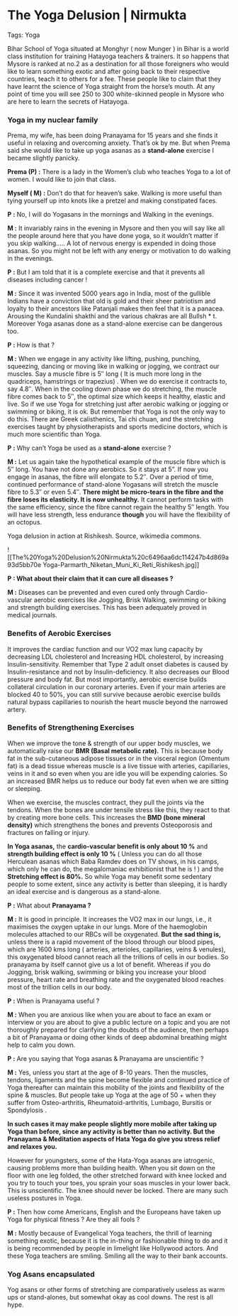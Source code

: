 # The Yoga Delusion | Nirmukta

Tags: Yoga

Bihar School of Yoga situated at Monghyr ( now Munger ) in Bihar is a world class institution for training Hatayoga teachers & trainers. It so happens that Mysore is ranked at no.2 as a destination for all those foreigners who would like to learn something exotic and after going back to their respective countries, teach it to others for a fee. These people like to claim that they have learnt the science of Yoga straight from the horse’s mouth. At any point of time you will see 250 to 300 white-skinned people in Mysore who are here to learn the secrets of Hatayoga.

### Yoga in my nuclear family

Prema, my wife, has been doing Pranayama for 15 years and she finds it useful in relaxing and overcoming anxiety. That’s ok by me. But when Prema said she would like to take up yoga asanas as a **stand-alone** exercise I became slightly panicky.

**Prema (P) :** There is a lady in the Women’s club who teaches Yoga to a lot of women. I would like to join that class.

**Myself ( M) :** Don’t do that for heaven’s sake. Walking is more useful than tying yourself up into knots like a pretzel and making constipated faces.

**P :** No, I will do Yogasans in the mornings and Walking in the evenings.

**M :** It invariably rains in the evening in Mysore and then you will say like all the people around here that you have done yoga, so it wouldn’t matter if you skip walking….. A lot of nervous energy is expended in doing those asanas. So you might not be left with any energy or motivation to do walking in the evenings.

**P :** But I am told that it is a complete exercise and that it prevents all diseases including cancer !

**M :** Since it was invented 5000 years ago in India, most of the gullible Indians have a conviction that old is gold and their sheer patriotism and loyalty to their ancestors like Patanjali makes then feel that it is a panacea. Arousing the Kundalini shakthi and the various chakras are all Bullsh * t. Moreover Yoga asanas done as a stand-alone exercise can be dangerous too.

**P :** How is that ?

**M :** When we engage in any activity like lifting, pushing, punching, squeezing, dancing or moving like in walking or jogging, we contract our muscles. Say a muscle fibre is 5″ long ( It is much more long in the quadriceps, hamstrings or trapezius) . When we do exercise it contracts to, say 4.8″. When in the cooling down phase we do stretching, the muscle fibre comes back to 5″, the optimal size which keeps it healthy, elastic and live. So if we use Yoga for stretching just after aerobic walking or jogging or swimming or biking, it is ok. But remember that Yoga is not the only way to do this. There are Greek calisthenics, Tai chi chuan, and the stretching exercises taught by physiotherapists and sports medicine doctors, which is much more scientific than Yoga.

**P :** Why can’t Yoga be used as a **stand-alone** exercise ?

**M :** Let us again take the hypothetical example of the muscle fibre which is 5″ long. You have not done any aerobics. So it stays at 5”. If now you engage in asanas, the fibre will elongate to 5.2″. Over a period of time, continued performance of stand-alone Yogasans will stretch the muscle fibre to 5.3″ or even 5.4″. **There might be micro-tears in the fibre and the fibre loses its elasticity. It is now unhealthy.** It cannot perform tasks with the same efficiency, since the fibre cannot regain the healthy 5″ length. You will have less strength, less endurance **though** you will have the flexibility of an octopus.

Yoga delusion in action at Rishikesh. Source, wikimedia commons.

![[The%20Yoga%20Delusion%20Nirmukta%20c6496aa6dc114247b4d869a93d5bb70e Yoga-Parmarth_Niketan_Muni_Ki_Reti_Rishikesh.jpg]]

**P : What about their claim that it can cure all diseases ?**

**M :** Diseases can be prevented and even cured only through Cardio-vascular aerobic exercises like Jogging, Brisk Walking, swimming or biking and strength building exercises. This has been adequately proved in medical journals.

### Benefits of Aerobic Exercises

It improves the cardiac function and our VO2 max lung capacity by decreasing LDL cholesterol and Increasing HDL cholesterol, by increasing Insulin-sensitivity. Remember that Type 2 adult onset diabetes is caused by Insulin-resistance and not by Insulin-deficiency. It also decreases our Blood pressure and body fat. But most importantly, aerobic exercise builds collateral circulation in our coronary arteries. Even if your main arteries are blocked 40 to 50%, you can still survive because aerobic exercise builds natural bypass capillaries to nourish the heart muscle beyond the narrowed artery.

### Benefits of Strengthening Exercises

When we improve the tone & strength of our upper body muscles, we automatically raise our **BMR (Basal metabolic rate).** This is because body fat in the sub-cutaneous adipose tissues or in the visceral region (Omentum fat) is a dead tissue whereas muscle is a live tissue with arteries, capillaries, veins in it and so even when you are idle you will be expending calories. So an increased BMR helps us to reduce our body fat even when we are sitting or sleeping.

When we exercise, the muscles contract, they pull the joints via the tendons. When the bones are under tensile stress like this, they react to that by creating more bone cells. This increases the **BMD (bone mineral density)** which strengthens the bones and prevents Osteoporosis and fractures on falling or injury.

**In Yoga asanas,** the **cardio-vascular benefit is only about 10 %** and **strength building effect is only 10 %** ( Unless you can do all those Herculean asanas which Baba Ramdev does on TV shows, in his camps, which only he can do, the megalomaniac exhibitionist that he is ! ) and the **Stretching effect is 80%.**  So while Yoga may benefit some sedentary people to some extent, since any activity is better than sleeping, it is hardly an ideal exercise and is dangerous as a stand-alone.

**P :** What about **Pranayama ?**

**M :** It is good in principle. It increases the VO2 max in our lungs, i.e., it maximises the oxygen uptake in our lungs. More of the haemoglobin molecules attached to our RBCs will be oxygenated. **But the sad thing is,** unless there is a rapid movement of the blood through our blood pipes, which are 1600 kms long ( arteries, arterioles, capillaries, veins & venules), this oxygenated blood cannot reach all the trillions of cells in our bodies. So pranayama by itself cannot give us a lot of benefit. Whereas if you do Jogging, brisk walking, swimming or biking you increase your blood pressure, heart rate and breathing rate and the oxygenated blood reaches most of the trillion cells in our body.

**P :**  When is Pranayama useful ?

**M :** When you are anxious like when you are about to face an exam or interview or you are about to give a public lecture on a topic and you are not thoroughly prepared for clarifying the doubts of the audience, then perhaps a bit of Pranayama or doing other kinds of deep abdominal breathing might help to calm you down.

**P :** Are you saying that Yoga asanas & Pranayama are unscientific ?

**M :** Yes, unless you start at the age of 8-10 years. Then the muscles, tendons, ligaments and the spine become flexible and continued practice of Yoga thereafter can maintain this mobility of the joints and flexibility of the spine & muscles. But people take up Yoga at the age of 50 + when they suffer from Osteo-arthritis, Rheumatoid-arthritis, Lumbago, Bursitis or Spondylosis .

**In such cases it may make people slightly more mobile after taking up Yoga than before, since any activity is better than no activity. But the Pranayama & Meditation aspects of Hata Yoga do give you stress relief and relaxes you.**

However for youngsters, some of the Hata-Yoga asanas are iatrogenic, causing problems more than building health. When you sit down on the floor with one leg folded, the other stretched forward with knee locked and you try to touch your toes, you sprain your soas muscles in your lower back. This is unscientific. The knee should never be locked. There are many such useless postures in Yoga.

**P :** Then how come Americans, English and the Europeans have taken up Yoga for physical fitness ? Are they all fools ?

**M :** Mostly because of Evangelical Yoga teachers, the thrill of learning something exotic, because it is the in-thing or fashionable thing to do and it is being recommended by people in limelight like Hollywood actors. And these Yoga teachers are smiling. Smiling all the way to their bank accounts.

### Yog Asans encapsulated

Yog asans or other forms of stretching are comparatively useless as warm ups or stand-alones, but somewhat okay as cool downs. The rest is all hype.